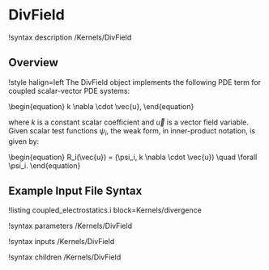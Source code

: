 # DivField

!syntax description /Kernels/DivField

## Overview

!style halign=left
The DivField object implements the following PDE term for coupled scalar-vector
PDE systems:

\begin{equation}
  k \nabla \cdot \vec{u},
\end{equation}

where $k$ is a constant scalar coefficient and $\vec{u}$ is a vector field
variable. Given scalar test functions $\psi_i$, the weak form, in inner-product notation, is given by:

\begin{equation}
  R_i(\vec{u}) = (\psi_i, k \nabla \cdot \vec{u}) \quad \forall \psi_i.
\end{equation}

## Example Input File Syntax

!listing coupled_electrostatics.i block=Kernels/divergence

!syntax parameters /Kernels/DivField

!syntax inputs /Kernels/DivField

!syntax children /Kernels/DivField

